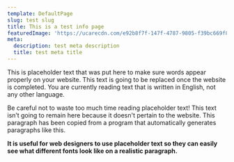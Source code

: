 ```yaml
---
template: DefaultPage
slug: test slug
title: This is a test info page
featuredImage: 'https://ucarecdn.com/e92b8f7f-147f-4787-9805-f39bc669f81e/'
meta:
  description: test meta description
  title: test meta title
---
```


This is placeholder text that was put here to make sure words appear properly on your website. This text is going to be replaced once the website is completed. You are currently reading text that is written in English, not any other language.

Be careful not to waste too much time reading placeholder text! This text isn’t going to remain here because it doesn't pertain to the website. This paragraph has been copied from a program that automatically generates paragraphs like this.

**It is useful for web designers to use placeholder text so they can easily see what different fonts look like on a realistic paragraph.**
